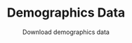 ---
type: hidden
title: Demographics Data
subtitle: Download demographics data
category: Demographics
order: 40
download_url: "/data/index.html#"
---